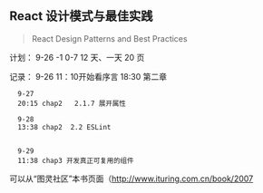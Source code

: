 ## React 设计模式与最佳实践

> React Design Patterns and Best Practices

计划：
9-26 -1
0-7 12 天、一天 20 页

记录： 9-26 
      11：10开始看序言
      18:30   第二章

      9-27 
      20:15 chap2   2.1.7 展开属性

      9-28
      13:38 chap2  2.2 ESLint


      9-29
      11:38 chap3 开发真正可复用的组件

 
      

可以从“图灵社区”本书页面（http://www.ituring.com.cn/book/2007


